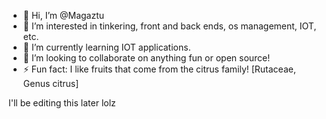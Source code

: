 - 🦅 Hi, I’m @Magaztu
- 🦆 I’m interested in tinkering, front and back ends, os management, IOT, etc.
- 🦚 I’m currently learning IOT applications.
- 🦩 I’m looking to collaborate on anything fun or open source!
- ⚡ Fun fact: I like fruits that come from the citrus family! [Rutaceae, Genus citrus]

<!---
Magaztu/Magaztu is a ✨ special ✨ repository because its `README.md` (this file) appears on your GitHub profile.
You can click the Preview link to take a look at your changes.
--->
I'll be editing this later lolz
